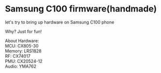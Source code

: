 # Samsung C100 firmware(handmade)
let's try to bring up hardware on Samsung C100 phone

Why? Just for fun! 

About Hardware:  
MCU: CX805-30  
Memory: LRS1828  
RF: CX74017  
PMU: CX20524-12  
Audio: YMA762  
